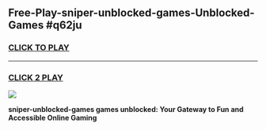 
## Free-Play-sniper-unblocked-games-Unblocked-Games #q62ju
<h3>
<a href="https://news.freeplayer.one?title=sniper-unblocked-games&ref=8M">CLICK TO PLAY</a></h3>
<hr>

<h3>
<a href="https://news.freeplayer.one?title=sniper-unblocked-games&ref=8M">CLICK 2 PLAY</a>
  
</h3>

<a href="https://news.freeplayer.one?title=sniper-unblocked-games&ref=8M"><img src="https://clearcache.store/games.png"></a>


**sniper-unblocked-games games unblocked: Your Gateway to Fun and Accessible Online Gaming**
